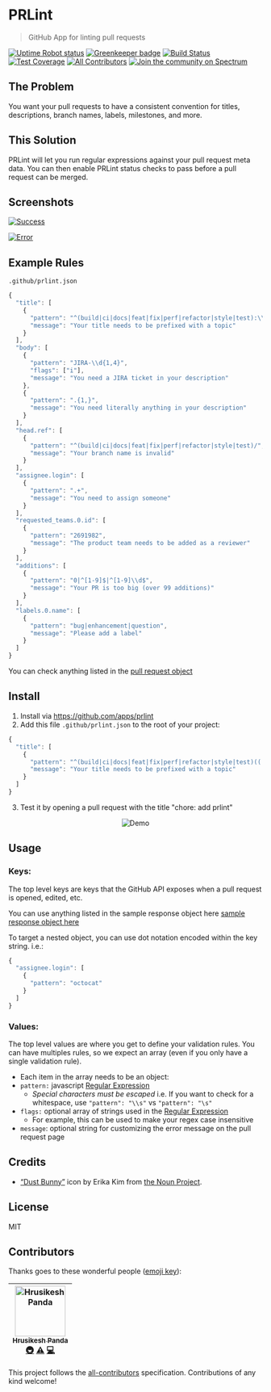 
# PRLint

> GitHub App for linting pull requests

[![Uptime Robot status](https://img.shields.io/uptimerobot/status/m779695827-b37294d12c5f3ad174528d33.svg)](https://stats.uptimerobot.com/ZzYnEf2BW)
[![Greenkeeper badge](https://badges.greenkeeper.io/ewolfe/prlint.svg)](https://greenkeeper.io/)
[![Build Status](https://travis-ci.org/ewolfe/prlint.svg?branch=master)](https://travis-ci.org/ewolfe/prlint)
[![Test Coverage](https://api.codeclimate.com/v1/badges/fb62a8bd830f8ae59327/test_coverage)](https://codeclimate.com/github/ewolfe/prlint)
[![All Contributors](https://img.shields.io/badge/all_contributors-1-orange.svg?style=flat-square)](#contributors)
[![Join the community on Spectrum](https://withspectrum.github.io/badge/badge.svg)](https://spectrum.chat/prlint)


## The Problem

You want your pull requests to have a consistent convention for titles, descriptions, branch names, labels, milestones, and more.

## This Solution

PRLint will let you run regular expressions against your pull request meta data. You can then enable PRLint status checks to pass before a pull request can be merged.

## Screenshots

[![Success](https://cdn.rawgit.com/ewolfe/prlint/master/assets/screenshot-success.png)](https://cdn.rawgit.com/ewolfe/prlint/master/assets/screenshot-success.png)

[![Error](https://cdn.rawgit.com/ewolfe/prlint/master/assets/screenshot-error.png)](https://cdn.rawgit.com/ewolfe/prlint/master/assets/screenshot-error.png)

## Example Rules

`.github/prlint.json`

```javascript
{
  "title": [
    {
      "pattern": "^(build|ci|docs|feat|fix|perf|refactor|style|test):\\s",
      "message": "Your title needs to be prefixed with a topic"
    }
  ],
  "body": [
    {
      "pattern": "JIRA-\\d{1,4}",
      "flags": ["i"],
      "message": "You need a JIRA ticket in your description"
    },
    {
      "pattern": ".{1,}",
      "message": "You need literally anything in your description"
    }
  ],
  "head.ref": [
    {
      "pattern": "^(build|ci|docs|feat|fix|perf|refactor|style|test)/",
      "message": "Your branch name is invalid"
    }
  ],
  "assignee.login": [
    {
      "pattern": ".+",
      "message": "You need to assign someone"
    }
  ],
  "requested_teams.0.id": [
    {
      "pattern": "2691982",
      "message": "The product team needs to be added as a reviewer"
    }
  ],
  "additions": [
    {
      "pattern": "0|^[1-9]$|^[1-9]\\d$",
      "message": "Your PR is too big (over 99 additions)"
    }
  ],
  "labels.0.name": [
    {
      "pattern": "bug|enhancement|question",
      "message": "Please add a label"
    }
  ]
}
```

You can check anything listed in the [pull request object](https://developer.github.com/v3/pulls/#get-a-single-pull-request)

## Install

1.  Install via https://github.com/apps/prlint
1.  Add this file `.github/prlint.json` to the root of your project:

```javascript
{
  "title": [
    {
      "pattern": "^(build|ci|docs|feat|fix|perf|refactor|style|test)((.+))?:\\s.+",
      "message": "Your title needs to be prefixed with a topic"
    }
  ]
}
```

3.  Test it by opening a pull request with the title "chore: add prlint"

<p align="center">
  <img src="https://cdn.rawgit.com/ewolfe/prlint/master/assets/demo.gif" alt="Demo">
</p>

## Usage

### Keys:

The top level keys are keys that the GitHub API exposes when a pull request is opened, edited, etc.

You can use anything listed in the sample response object here
[sample response object here](https://developer.github.com/v3/pulls/#get-a-single-pull-request)

To target a nested object, you can use dot notation encoded within the key string. i.e.:

```javascript
{
  "assignee.login": [
    {
      "pattern": "octocat"
    }
  ]
}
```

### Values:

The top level values are where you get to define your validation rules. You can have multiples rules, so we expect an array (even if you only have a single validation rule).

* Each item in the array needs to be an object:
* `pattern:` javascript [Regular Expression](https://developer.mozilla.org/en-US/docs/Web/JavaScript/Reference/Global_Objects/RegExp#Syntax)
  * _Special characters must be escaped_
    i.e. If you want to check for a whitespace, use `"pattern": "\\s"` vs `"pattern": "\s"`
* `flags:` optional array of strings used in the [Regular Expression](https://developer.mozilla.org/en-US/docs/Web/JavaScript/Reference/Global_Objects/RegExp)
  * For example, this can be used to make your regex case insensitive
* `message`: optional string for customizing the error message on the pull request page

## Credits

* [“Dust Bunny”](https://thenounproject.com/term/lint/176538/) icon by Erika Kim from [the Noun Project](https://thenounproject.com/).

## License

MIT

## Contributors

Thanks goes to these wonderful people ([emoji key](https://github.com/all-contributors/all-contributors#emoji-key)):

<!-- ALL-CONTRIBUTORS-LIST:START - Do not remove or modify this section -->
<!-- prettier-ignore -->
| [<img src="https://avatars3.githubusercontent.com/u/781818?v=4" width="100px;" alt="Hrusikesh Panda"/><br /><sub><b>Hrusikesh Panda</b></sub>](http://about.me/hkpanda)<br />[🚇](#infra-mrchief "Infrastructure (Hosting, Build-Tools, etc)") [⚠️](https://github.com/ewolfe/prlint/commits?author=mrchief "Tests") [💻](https://github.com/ewolfe/prlint/commits?author=mrchief "Code") |
| :---: |
<!-- ALL-CONTRIBUTORS-LIST:END -->

This project follows the [all-contributors](https://github.com/all-contributors/all-contributors) specification. Contributions of any kind welcome!
